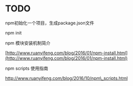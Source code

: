 # TODO

npm初始化一个项目，生成package.json文件

npm init



npm 模块安装机制简介

[http://www.ruanyifeng.com/blog/2016/01/npm-install.html](http://www.ruanyifeng.com/blog/2016/01/npm-install.html)



npm scripts 使用指南

http://www.ruanyifeng.com/blog/2016/10/npm\_scripts.html

